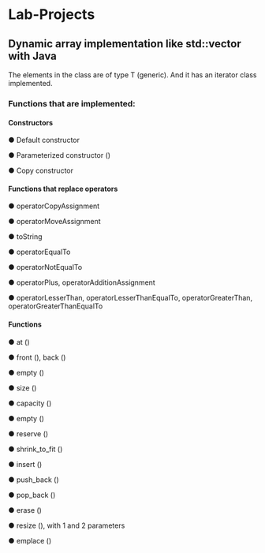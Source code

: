 # Lab-Projects

## Dynamic array implementation like std::vector with Java

The elements in the class are of type T (generic). And it has an iterator
class implemented.

### Functions that are implemented:

#### Constructors

● Default constructor

● Parameterized constructor ()

● Copy constructor

#### Functions that replace operators

● operatorCopyAssignment

● operatorMoveAssignment

● toString

● operatorEqualTo

● operatorNotEqualTo

● operatorPlus, operatorAdditionAssignment

● operatorLesserThan, operatorLesserThanEqualTo, operatorGreaterThan, operatorGreaterThanEqualTo

#### Functions

● at ()

● front (), back ()

● empty ()

● size ()

● capacity ()

● empty ()

● reserve ()

● shrink_to_fit ()

● insert ()

● push_back ()

● pop_back ()

● erase ()

● resize (), with 1 and 2 parameters

● emplace ()